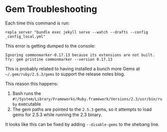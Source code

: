 # Gem Troubleshooting

Each time this command is run:

	repla server "bundle exec jekyll serve --watch --drafts --config _config_local.yml" 

This error is getting dumped to the console:

	Ignoring commonmarker-0.17.13 because its extensions are not built. Try: gem pristine commonmarker --version 0.17.13

This is probably related to having installed a bunch more Gems at `~/.gem/ruby/2.5.3/gems` to support the release notes blog.

This reason this happens:

1. Bash runs the `#!/System/Library/Frameworks/Ruby.framework/Versions/2.3/usr/bin/ruby` executable
2. The gem paths are pointed to the `2.5.3` gems, so it attempts to load gems for 2.5.3 while running the 2.3 binary.

It looks like this can be fixed by adding `--disable-gems` to the shebang line.
